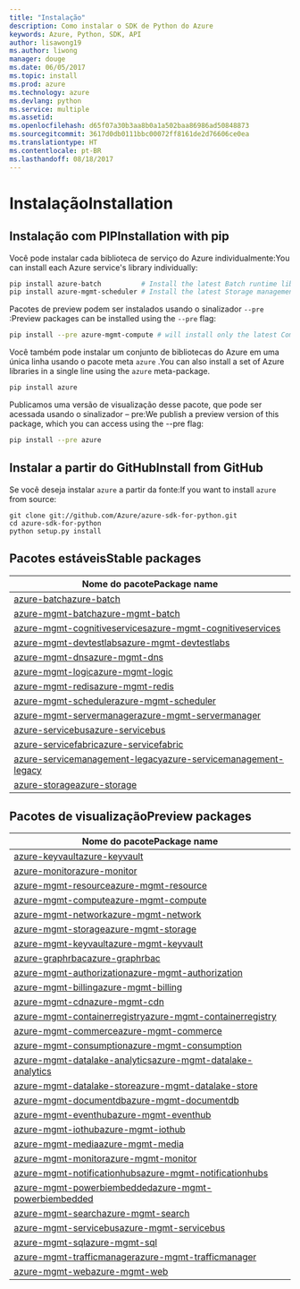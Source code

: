 ```yaml
---
title: "Instalação"
description: Como instalar o SDK de Python do Azure
keywords: Azure, Python, SDK, API
author: lisawong19
ms.author: liwong
manager: douge
ms.date: 06/05/2017
ms.topic: install
ms.prod: azure
ms.technology: azure
ms.devlang: python
ms.service: multiple
ms.assetid: 
ms.openlocfilehash: d65f07a30b3aa8b0a1a502baa86986ad50848873
ms.sourcegitcommit: 3617d0db0111bbc00072ff8161de2d76606ce0ea
ms.translationtype: HT
ms.contentlocale: pt-BR
ms.lasthandoff: 08/18/2017
---
```

# <a name="installation"></a><span data-ttu-id="ba23a-104">Instalação</span><span class="sxs-lookup"><span data-stu-id="ba23a-104">Installation</span></span>

## <a name="installation-with-pip"></a><span data-ttu-id="ba23a-105">Instalação com PIP</span><span class="sxs-lookup"><span data-stu-id="ba23a-105">Installation with pip</span></span>

<span data-ttu-id="ba23a-106">Você pode instalar cada biblioteca de serviço do Azure individualmente:</span><span class="sxs-lookup"><span data-stu-id="ba23a-106">You can install each Azure service's library individually:</span></span>

```bash
pip install azure-batch          # Install the latest Batch runtime library
pip install azure-mgmt-scheduler # Install the latest Storage management library
```

<span data-ttu-id="ba23a-107">Pacotes de preview podem ser instalados usando o sinalizador `--pre` :</span><span class="sxs-lookup"><span data-stu-id="ba23a-107">Preview packages can be installed using the `--pre` flag:</span></span>

```bash
pip install --pre azure-mgmt-compute # will install only the latest Compute Management library
```

<span data-ttu-id="ba23a-108">Você também pode instalar um conjunto de bibliotecas do Azure em uma única linha usando o pacote meta `azure` .</span><span class="sxs-lookup"><span data-stu-id="ba23a-108">You can also install a set of Azure libraries in a single line using the `azure` meta-package.</span></span>

```bash
pip install azure
```

<span data-ttu-id="ba23a-109">Publicamos uma versão de visualização desse pacote, que pode ser acessada usando o sinalizador – pre:</span><span class="sxs-lookup"><span data-stu-id="ba23a-109">We publish a preview version of this package, which you can access using the --pre flag:</span></span>

```bash
pip install --pre azure
```

## <a name="install-from-github"></a><span data-ttu-id="ba23a-110">Instalar a partir do GitHub</span><span class="sxs-lookup"><span data-stu-id="ba23a-110">Install from GitHub</span></span>

<span data-ttu-id="ba23a-111">Se você deseja instalar `azure` a partir da fonte:</span><span class="sxs-lookup"><span data-stu-id="ba23a-111">If you want to install `azure` from source:</span></span>

    git clone git://github.com/Azure/azure-sdk-for-python.git
    cd azure-sdk-for-python
    python setup.py install

## <a name="stable-packages"></a><span data-ttu-id="ba23a-112">Pacotes estáveis</span><span class="sxs-lookup"><span data-stu-id="ba23a-112">Stable packages</span></span>
| <span data-ttu-id="ba23a-113">Nome do pacote</span><span class="sxs-lookup"><span data-stu-id="ba23a-113">Package name</span></span> |
|--------------|
|[<span data-ttu-id="ba23a-114">azure-batch</span><span class="sxs-lookup"><span data-stu-id="ba23a-114">azure-batch</span></span>](https://pypi.org/project/azure-batch/)  |   
|[<span data-ttu-id="ba23a-115">azure-mgmt-batch</span><span class="sxs-lookup"><span data-stu-id="ba23a-115">azure-mgmt-batch</span></span>](https://pypi.org/project/azure-mgmt-batch/)|
|[<span data-ttu-id="ba23a-116">azure-mgmt-cognitiveservices</span><span class="sxs-lookup"><span data-stu-id="ba23a-116">azure-mgmt-cognitiveservices</span></span>](https://pypi.org/project/azure-mgmt-cognitiveservices/)|    
|[<span data-ttu-id="ba23a-117">azure-mgmt-devtestlabs</span><span class="sxs-lookup"><span data-stu-id="ba23a-117">azure-mgmt-devtestlabs</span></span>](https://pypi.org/project/azure-mgmt-devtestlabs/)|    
|[<span data-ttu-id="ba23a-118">azure-mgmt-dns</span><span class="sxs-lookup"><span data-stu-id="ba23a-118">azure-mgmt-dns</span></span>](https://pypi.org/project/azure-mgmt-dns/) |
|[<span data-ttu-id="ba23a-119">azure-mgmt-logic</span><span class="sxs-lookup"><span data-stu-id="ba23a-119">azure-mgmt-logic</span></span>](https://pypi.org/project/azure-mgmt-logic/)|
|[<span data-ttu-id="ba23a-120">azure-mgmt-redis</span><span class="sxs-lookup"><span data-stu-id="ba23a-120">azure-mgmt-redis</span></span>](https://pypi.org/project/azure-mgmt-redis/)|
|[<span data-ttu-id="ba23a-121">azure-mgmt-scheduler</span><span class="sxs-lookup"><span data-stu-id="ba23a-121">azure-mgmt-scheduler</span></span>](https://pypi.org/project/azure-mgmt-scheduler/)|    
|[<span data-ttu-id="ba23a-122">azure-mgmt-servermanager</span><span class="sxs-lookup"><span data-stu-id="ba23a-122">azure-mgmt-servermanager</span></span>](https://pypi.org/project/azure-mgmt-servermanager/)|    
|[<span data-ttu-id="ba23a-123">azure-servicebus</span><span class="sxs-lookup"><span data-stu-id="ba23a-123">azure-servicebus</span></span>](https://pypi.org/project/azure-mgmt-servicebus/)|   
|[<span data-ttu-id="ba23a-124">azure-servicefabric</span><span class="sxs-lookup"><span data-stu-id="ba23a-124">azure-servicefabric</span></span>](https://pypi.org/project/azure-servicefabric/)|  
|[<span data-ttu-id="ba23a-125">azure-servicemanagement-legacy</span><span class="sxs-lookup"><span data-stu-id="ba23a-125">azure-servicemanagement-legacy</span></span>](https://pypi.org/project/azure-servicemanagement-legacy/)|    
|[<span data-ttu-id="ba23a-126">azure-storage</span><span class="sxs-lookup"><span data-stu-id="ba23a-126">azure-storage</span></span>](https://pypi.org/project/azure-storage/)|  

## <a name="preview-packages"></a><span data-ttu-id="ba23a-127">Pacotes de visualização</span><span class="sxs-lookup"><span data-stu-id="ba23a-127">Preview packages</span></span>
| <span data-ttu-id="ba23a-128">Nome do pacote</span><span class="sxs-lookup"><span data-stu-id="ba23a-128">Package name</span></span> | 
|--------------|
|[<span data-ttu-id="ba23a-129">azure-keyvault</span><span class="sxs-lookup"><span data-stu-id="ba23a-129">azure-keyvault</span></span>](https://pypi.org/project/azure-keyvault/)|    
|[<span data-ttu-id="ba23a-130">azure-monitor</span><span class="sxs-lookup"><span data-stu-id="ba23a-130">azure-monitor</span></span>](https://pypi.org/project/azure-monitor)|   
|[<span data-ttu-id="ba23a-131">azure-mgmt-resource</span><span class="sxs-lookup"><span data-stu-id="ba23a-131">azure-mgmt-resource</span></span>](https://pypi.org/project/azure-mgmt-resource)|   
|[<span data-ttu-id="ba23a-132">azure-mgmt-compute</span><span class="sxs-lookup"><span data-stu-id="ba23a-132">azure-mgmt-compute</span></span>](https://pypi.org/project/azure-mgmt-compute)| 
|[<span data-ttu-id="ba23a-133">azure-mgmt-network</span><span class="sxs-lookup"><span data-stu-id="ba23a-133">azure-mgmt-network</span></span>](https://pypi.org/project/azure-mgmt-network)| 
|[<span data-ttu-id="ba23a-134">azure-mgmt-storage</span><span class="sxs-lookup"><span data-stu-id="ba23a-134">azure-mgmt-storage</span></span>](https://pypi.org/project/azure-mgmt-storage)| 
|[<span data-ttu-id="ba23a-135">azure-mgmt-keyvault</span><span class="sxs-lookup"><span data-stu-id="ba23a-135">azure-mgmt-keyvault</span></span>](https://pypi.org/project/azure-mgmt-keyvault)|   
|[<span data-ttu-id="ba23a-136">azure-graphrbac</span><span class="sxs-lookup"><span data-stu-id="ba23a-136">azure-graphrbac</span></span>](https://pypi.org/project/azure-graphrbac)|   
|[<span data-ttu-id="ba23a-137">azure-mgmt-authorization</span><span class="sxs-lookup"><span data-stu-id="ba23a-137">azure-mgmt-authorization</span></span>](https://pypi.org/project/azure-mgmt-authorization)| 
|[<span data-ttu-id="ba23a-138">azure-mgmt-billing</span><span class="sxs-lookup"><span data-stu-id="ba23a-138">azure-mgmt-billing</span></span>](https://pypi.org/project/azure-mgmt-billing)| 
|[<span data-ttu-id="ba23a-139">azure-mgmt-cdn</span><span class="sxs-lookup"><span data-stu-id="ba23a-139">azure-mgmt-cdn</span></span>](https://pypi.org/project/azure-mgmt-cdn)| 
|[<span data-ttu-id="ba23a-140">azure-mgmt-containerregistry</span><span class="sxs-lookup"><span data-stu-id="ba23a-140">azure-mgmt-containerregistry</span></span>](https://pypi.org/project/azure-mgmt-containerregistry)| 
|[<span data-ttu-id="ba23a-141">azure-mgmt-commerce</span><span class="sxs-lookup"><span data-stu-id="ba23a-141">azure-mgmt-commerce</span></span>](https://pypi.org/project/azure-mgmt-commerce)|   
|[<span data-ttu-id="ba23a-142">azure-mgmt-consumption</span><span class="sxs-lookup"><span data-stu-id="ba23a-142">azure-mgmt-consumption</span></span>](https://pypi.org/project/azure-mgmt-consumption)| 
|[<span data-ttu-id="ba23a-143">azure-mgmt-datalake-analytics</span><span class="sxs-lookup"><span data-stu-id="ba23a-143">azure-mgmt-datalake-analytics</span></span>](https://pypi.org/project/azure-mgmt-datalake-analytics)|   
|[<span data-ttu-id="ba23a-144">azure-mgmt-datalake-store</span><span class="sxs-lookup"><span data-stu-id="ba23a-144">azure-mgmt-datalake-store</span></span>](https://pypi.org/project/azure-mgmt-datalake-store)|   
|[<span data-ttu-id="ba23a-145">azure-mgmt-documentdb</span><span class="sxs-lookup"><span data-stu-id="ba23a-145">azure-mgmt-documentdb</span></span>](https://pypi.org/project/azure-mgmt-documentdb)|   
|[<span data-ttu-id="ba23a-146">azure-mgmt-eventhub</span><span class="sxs-lookup"><span data-stu-id="ba23a-146">azure-mgmt-eventhub</span></span>](https://pypi.org/project/azure-mgmt-eventhub)|   
|[<span data-ttu-id="ba23a-147">azure-mgmt-iothub</span><span class="sxs-lookup"><span data-stu-id="ba23a-147">azure-mgmt-iothub</span></span>](https://pypi.org/project/azure-mgmt-iothub)|
|[<span data-ttu-id="ba23a-148">azure-mgmt-media</span><span class="sxs-lookup"><span data-stu-id="ba23a-148">azure-mgmt-media</span></span>](https://pypi.org/project/azure-mgmt-media)| 
|[<span data-ttu-id="ba23a-149">azure-mgmt-monitor</span><span class="sxs-lookup"><span data-stu-id="ba23a-149">azure-mgmt-monitor</span></span>](https://pypi.org/project/azure-mgmt-monitor)| 
|[<span data-ttu-id="ba23a-150">azure-mgmt-notificationhubs</span><span class="sxs-lookup"><span data-stu-id="ba23a-150">azure-mgmt-notificationhubs</span></span>](https://pypi.org/project/azure-mgmt-notificationhubs)|   
|[<span data-ttu-id="ba23a-151">azure-mgmt-powerbiembedded</span><span class="sxs-lookup"><span data-stu-id="ba23a-151">azure-mgmt-powerbiembedded</span></span>](https://pypi.org/project/azure-mgmt-powerbiembedded)| 
|[<span data-ttu-id="ba23a-152">azure-mgmt-search</span><span class="sxs-lookup"><span data-stu-id="ba23a-152">azure-mgmt-search</span></span>](https://pypi.org/project/azure-mgmt-search)|
|[<span data-ttu-id="ba23a-153">azure-mgmt-servicebus</span><span class="sxs-lookup"><span data-stu-id="ba23a-153">azure-mgmt-servicebus</span></span>](https://pypi.org/project/azure-mgmt-servicebus)|   
|[<span data-ttu-id="ba23a-154">azure-mgmt-sql</span><span class="sxs-lookup"><span data-stu-id="ba23a-154">azure-mgmt-sql</span></span>](https://pypi.org/project/azure-mgmt-sql)| 
|[<span data-ttu-id="ba23a-155">azure-mgmt-trafficmanager</span><span class="sxs-lookup"><span data-stu-id="ba23a-155">azure-mgmt-trafficmanager</span></span>](https://pypi.org/project/azure-mgmt-trafficmanager)|   
|[<span data-ttu-id="ba23a-156">azure-mgmt-web</span><span class="sxs-lookup"><span data-stu-id="ba23a-156">azure-mgmt-web</span></span>](https://pypi.org/project/azure-mgmt-web)|